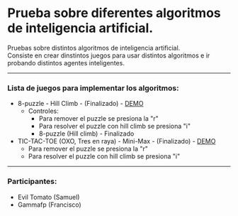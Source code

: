 # Prueba sobre diferentes algoritmos de inteligencia artificial.
Pruebas sobre distintos algoritmos de inteligencia artificial.  
Consiste en crear dinstintos juegos para usar distintos algoritmos e ir probando distintos agentes inteligentes.

--- 
### Lista de juegos para implementar los algoritmos: 
- 8-puzzle - Hill Climb - (Finalizado) - [DEMO](https://gammafp.github.io/IA_TESTS/8_puzzle/)
    - Controles: 
        - Para remover el puzzle se presiona la "r"
        - Para resolver el puzzle con hill climb se presiona "i"
        - 8-puzzle (Hill climb) - Finalizado
- TIC-TAC-TOE (OXO, Tres en raya) - Mini-Max - (Finalizado) - [DEMO](https://gammafp.github.io/IA_TESTS/tic_tac_toe/)
    - Para remover el puzzle se presiona la "r"
    - Para resolver el puzzle con hill climb se presiona "i"

--- 
### Participantes:
- Evil Tomato (Samuel)
- Gammafp (Francisco)